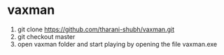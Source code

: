 # vaxman

1. git clone https://github.com/tharani-shubh/vaxman.git
2. git checkout master
3. open vaxman folder and start playing by opening the file vaxman.exe
